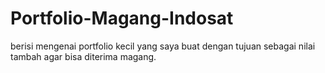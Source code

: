 # Portfolio-Magang-Indosat
berisi mengenai portfolio kecil yang saya buat dengan tujuan sebagai nilai tambah agar bisa diterima magang.
